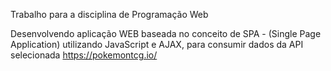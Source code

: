 Trabalho para a disciplina de Programação Web

Desenvolvendo aplicação WEB baseada no conceito de SPA - (Single Page Application)
utilizando JavaScript e AJAX, para consumir dados da API selecionada
https://pokemontcg.io/
